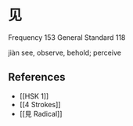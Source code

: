 # 见
Frequency 153
General Standard 118

jiàn
see, observe, behold; perceive

## References
- [[HSK 1]]
- [[4 Strokes]]
- [[見 Radical]]